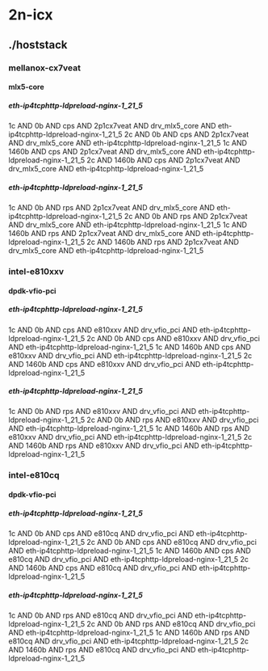 # 2n-icx
## ./hoststack
### mellanox-cx7veat
#### mlx5-core
##### eth-ip4tcphttp-ldpreload-nginx-1_21_5
1c AND 0b AND cps AND 2p1cx7veat AND drv_mlx5_core AND eth-ip4tcphttp-ldpreload-nginx-1_21_5
2c AND 0b AND cps AND 2p1cx7veat AND drv_mlx5_core AND eth-ip4tcphttp-ldpreload-nginx-1_21_5
1c AND 1460b AND cps AND 2p1cx7veat AND drv_mlx5_core AND eth-ip4tcphttp-ldpreload-nginx-1_21_5
2c AND 1460b AND cps AND 2p1cx7veat AND drv_mlx5_core AND eth-ip4tcphttp-ldpreload-nginx-1_21_5
##### eth-ip4tcphttp-ldpreload-nginx-1_21_5
1c AND 0b AND rps AND 2p1cx7veat AND drv_mlx5_core AND eth-ip4tcphttp-ldpreload-nginx-1_21_5
2c AND 0b AND rps AND 2p1cx7veat AND drv_mlx5_core AND eth-ip4tcphttp-ldpreload-nginx-1_21_5
1c AND 1460b AND rps AND 2p1cx7veat AND drv_mlx5_core AND eth-ip4tcphttp-ldpreload-nginx-1_21_5
2c AND 1460b AND rps AND 2p1cx7veat AND drv_mlx5_core AND eth-ip4tcphttp-ldpreload-nginx-1_21_5
### intel-e810xxv
#### dpdk-vfio-pci
##### eth-ip4tcphttp-ldpreload-nginx-1_21_5
1c AND 0b AND cps AND e810xxv AND drv_vfio_pci AND eth-ip4tcphttp-ldpreload-nginx-1_21_5
2c AND 0b AND cps AND e810xxv AND drv_vfio_pci AND eth-ip4tcphttp-ldpreload-nginx-1_21_5
1c AND 1460b AND cps AND e810xxv AND drv_vfio_pci AND eth-ip4tcphttp-ldpreload-nginx-1_21_5
2c AND 1460b AND cps AND e810xxv AND drv_vfio_pci AND eth-ip4tcphttp-ldpreload-nginx-1_21_5
##### eth-ip4tcphttp-ldpreload-nginx-1_21_5
1c AND 0b AND rps AND e810xxv AND drv_vfio_pci AND eth-ip4tcphttp-ldpreload-nginx-1_21_5
2c AND 0b AND rps AND e810xxv AND drv_vfio_pci AND eth-ip4tcphttp-ldpreload-nginx-1_21_5
1c AND 1460b AND rps AND e810xxv AND drv_vfio_pci AND eth-ip4tcphttp-ldpreload-nginx-1_21_5
2c AND 1460b AND rps AND e810xxv AND drv_vfio_pci AND eth-ip4tcphttp-ldpreload-nginx-1_21_5
### intel-e810cq
#### dpdk-vfio-pci
##### eth-ip4tcphttp-ldpreload-nginx-1_21_5
1c AND 0b AND cps AND e810cq AND drv_vfio_pci AND eth-ip4tcphttp-ldpreload-nginx-1_21_5
2c AND 0b AND cps AND e810cq AND drv_vfio_pci AND eth-ip4tcphttp-ldpreload-nginx-1_21_5
1c AND 1460b AND cps AND e810cq AND drv_vfio_pci AND eth-ip4tcphttp-ldpreload-nginx-1_21_5
2c AND 1460b AND cps AND e810cq AND drv_vfio_pci AND eth-ip4tcphttp-ldpreload-nginx-1_21_5
##### eth-ip4tcphttp-ldpreload-nginx-1_21_5
1c AND 0b AND rps AND e810cq AND drv_vfio_pci AND eth-ip4tcphttp-ldpreload-nginx-1_21_5
2c AND 0b AND rps AND e810cq AND drv_vfio_pci AND eth-ip4tcphttp-ldpreload-nginx-1_21_5
1c AND 1460b AND rps AND e810cq AND drv_vfio_pci AND eth-ip4tcphttp-ldpreload-nginx-1_21_5
2c AND 1460b AND rps AND e810cq AND drv_vfio_pci AND eth-ip4tcphttp-ldpreload-nginx-1_21_5